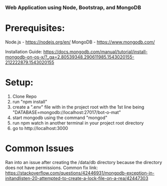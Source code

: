 ### Web Application using Node, Bootstrap, and MongoDB
# Prerequisites:
Node.js - https://nodejs.org/en/ 
MongoDB - https://www.mongodb.com/

Installation Guide: https://docs.mongodb.com/manual/tutorial/install-mongodb-on-os-x/?_ga=2.80539348.290611985.1543020155-212222879.1543020155

# Setup:
1. Clone Repo
2. run "npm install"
3. create a ".env" file with in the project root with the 1st line being "DATABASE=mongodb://localhost:27017/bot-o-mat"
4. start mongodb using the command "mongod"
5. run npm watch in another terminal in your project root directory
6. go to http://localhost:3000

# Common Issues
Ran into an issue after creating the /data/db directory because the directory does not have permissions. Common fix link: https://stackoverflow.com/questions/42446931/mongodb-exception-in-initandlisten-20-attempted-to-create-a-lock-file-on-a-rea/42447303
